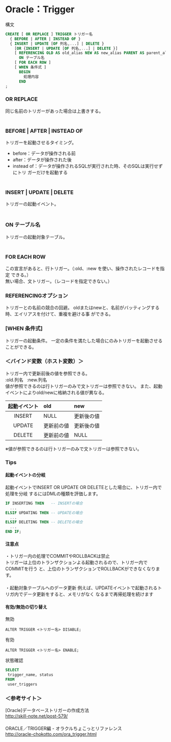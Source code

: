 # Oracle：Trigger

構文
```sql
CREATE [ OR REPLACE ] TRIGGER トリガー名
  { BEFORE | AFTER | INSTEAD OF }
  { INSERT | UPDATE [OF 列名,...] | DELETE }
    [OR {INSERT | UPDATE [OF 列名,...] | DELETE }]
    [ REFERENCING OLD AS old_alias NEW AS new_alias PARENT AS parent_alias] 
      ON テーブル名
    [ FOR EACH ROW ]
    [ WHEN 条件式 ]
      BEGIN
        処理内容
      END
;

```

### OR REPLACE
同じ名前のトリガーがあった場合は上書きする。  
　  

### BEFORE | AFTER | INSTEAD OF
トリガーを起動させるタイミング。  
 * before：データが操作される前  
 * after：データが操作された後  
 * instead of：データが操作されるSQLが実行された時、そのSQLは実行せずにトリ
ガーだけを起動する   
　  

### INSERT | UPDATE | DELETE
トリガーの起動イベント。  
　  

### ON テーブル名
トリガーの起動対象テーブル。  
　  

### FOR EACH ROW
この宣言があると、行トリガー。（:old、:new を使い、操作されたレコードを指定
できる。）  
無い場合、文トリガー。（レコードを指定できない。）
　  

### REFERENCINGオプション
トリガーとの名前の競合の回避。
oldまたはnewと、名前がバッティングする時、エイリアスを付けて、重複を避ける事
ができる。

### [WHEN 条件式]
トリガーの起動条件。
一定の条件を満たした場合にのみトリガーを起動させることができる。
　  

### ＜バインド変数（ホスト変数）＞
トリガー内で更新前後の値を参照できる。
　  
:old.列名  
:new.列名
　  
値が参照できるのは行トリガーのみで文トリガーは参照できない。
また、起動イベントによりold/newに格納される値が異なる。

| 起動イベント |      old     |      new     |
|:------------:|:-------------|:-------------|
|    INSERT    |  NULL        |  更新後の値  |
|    UPDATE    |  更新前の値  |  更新後の値  |
|    DELETE    |  更新前の値  |  NULL        |


※値が参照できるのは行トリガーのみで文トリガーは参照できない。


### Tips

#### 起動イベントの分岐

起動イベントでINSERT OR UPDATE OR DELETEとした場合に、トリガー内で処理を分岐
するにはDMLの種類を評価します。
```sql
IF INSERTING THEN   -- INSERTの場合
  ...
ELSIF UPDATING THEN -- UPDATEの場合
  ...
ELSIF DELETING THEN -- DELETEの場合
  ...
END IF;
```


#### 注意点
・トリガー内の処理でCOMMITやROLLBACKは禁止  
トリガーは上位のトランザクションよる起動されるので、トリガー内でCOMMITを行う
と、上位のトランザクションでROLLBACKができなくなります。
　  
　  
・起動対象テーブルへのデータ更新
例えば、UPDATEイベントで起動されるトリガ内でデータ更新をすると、メモリがなく
なるまで再帰処理を続けます


#### 有効/無効の切り替え
無効
```
ALTER TRIGGER <トリガー名> DISABLE;
```
有効
```
ALTER TRIGGER <トリガー名> ENABLE;
```
状態確認
```sql
SELECT 
 trigger_name, status 
FROM
 user_triggers
```


### ＜参考サイト＞
[Oracle]データベーストリガーの作成方法   
http://skill-note.net/post-579/  
　  
ORACLE／TRIGGER編 - オラクルちょこっとリファレンス  
http://oracle-chokotto.com/ora_trigger.html  








